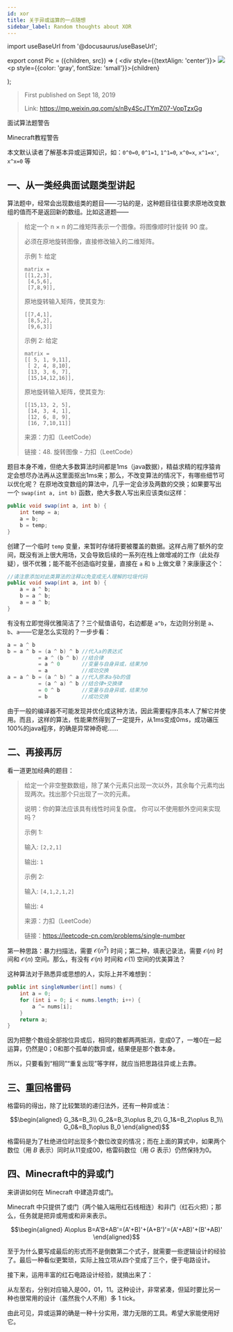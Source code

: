```yaml
---
id: xor
title: 关于异或运算的一点随想
sidebar_label: Random thoughts about XOR
---
```


import useBaseUrl from '@docusaurus/useBaseUrl';

export const Pic = ({children, src}) => (
    <div style={{textAlign: 'center'}}>
        <img src={src} />
        <p style={{color: 'gray', fontSize: 'small'}}>{children}</p>
    </div>);

> First published on Sept 18, 2019
>
> Link: https://mp.weixin.qq.com/s/nBy4ScJTYmZ07-VopTzxGg

<p style={{color: 'orange'}}>面试算法题警告</p>
<p style={{color: 'orange'}}>Minecraft教程警告</p>
<p style={{color: 'orange'}}>本文默认读者了解基本异或运算知识，如：<code>0^0=0</code>, <code>0^1=1</code>, <code>1^1=0</code>, <code>x^0=x</code>, <code>x^1=x'</code>, <code>x^x=0</code> 等</p>

## 一、从一类经典面试题类型讲起

算法题中，经常会出现数组类的题目——刁钻的是，这种题目往往要求原地改变数组的值而不是返回新的数组。比如这道题——

> 给定一个 n × n 的二维矩阵表示一个图像。将图像顺时针旋转 90 度。
>
> 必须在原地旋转图像，直接修改输入的二维矩阵。
>
> 示例 1: 给定
>
> ```text
> matrix =
> [[1,2,3],
>  [4,5,6],
>  [7,8,9]],
> ```
>
> 原地旋转输入矩阵，使其变为:
>
> ```text
> [[7,4,1],
>  [8,5,2],
>  [9,6,3]]
> ```
>
> 示例 2: 给定
>
> ```text
> matrix =
> [[ 5, 1, 9,11],
>  [ 2, 4, 8,10],
>  [13, 3, 6, 7],
>  [15,14,12,16]],
> ```
>
> 原地旋转输入矩阵，使其变为:
>
> ```text
> [[15,13, 2, 5],
>  [14, 3, 4, 1],
>  [12, 6, 8, 9],
>  [16, 7,10,11]]
> ```
>
> 来源：力扣（LeetCode）
>
> 链接：48. 旋转图像 - 力扣（LeetCode）

题目本身不难，但绝大多数算法时间都是1ms（java数据），精益求精的程序猿肯定会想尽办法再从这里面抠出1ms来；那么，不改变算法的情况下，有哪些细节可以优化呢？
在原地改变数组的算法中，几乎一定会涉及两数的交换；如果要写出一个 `swap(int a, int b)` 函数，绝大多数人写出来应该类似这样：

```java
public void swap(int a, int b) {
    int temp = a;
    a = b;
    b = temp;
}
```

创建了一个临时 `temp` 变量，来暂时存储将要被覆盖的数据。这样占用了额外的空间，既没有派上很大用场，又会导致后续的一系列在栈上做增减的工作（此处存疑），很不优雅；能不能不创造临时变量，直接在 `a` 和 `b` 上做文章？来康康这个：

```java
//请注意添加对此类算法的注释以免变成无人理解的垃圾代码
public void swap(int a, int b) {
    a = a ^ b;
    b = a ^ b;
    a = a ^ b;
}
```

有没有立即觉得优雅简洁了？三个赋值语句，右边都是 `a^b`，左边则分别是 `a`、`b`、`a`——它是怎么实现的？一步步看：

```java
a = a ^ b
b = a ^ b = (a ^ b) ^ b //代入a的表达式
          = a ^ (b ^ b) //结合律
          = a ^ 0       //变量与自身异或，结果为0
          = a           //成功交换
a = a ^ b = (a ^ b) ^ a //代入原本a与b的值
          = (a ^ a) ^ b //结合律+交换律
          = 0 ^ b       //变量与自身异或，结果为0
          = b           //成功交换
```

由于一般的编译器不可能发现并优化成这种方法，因此需要程序员本人了解它并使用。而且，这样的算法，性能果然得到了一定提升，从1ms变成0ms，成功碾压100%的java程序，的确是异常神奇呢……

## 二、再接再厉

看一道更加经典的题目：

> 给定一个非空整数数组，除了某个元素只出现一次以外，其余每个元素均出现两次。找出那个只出现了一次的元素。
>
> 说明：你的算法应该具有线性时间复杂度。 你可以不使用额外空间来实现吗？
>
> 示例 1:
>
> 输入: `[2,2,1]`
>
> 输出: `1`
>
> 示例 2:
>
> 输入: `[4,1,2,1,2]`
>
> 输出: `4`
>
> 来源：力扣（LeetCode）
>
> 链接：https://leetcode-cn.com/problems/single-number

第一种思路：暴力扫描法，需要 $\mathcal{O}(n^2)$ 时间；第二种，填表记录法，需要 $\mathcal{O}(n)$ 时间和 $\mathcal{O}(n)$ 空间。那么，有没有 $\mathcal{O}(n)$ 时间和 $\mathcal{O}(1)$ 空间的优美算法？

这种算法对于熟悉异或思想的人，实际上并不难想到：

```java
public int singleNumber(int[] nums) {
    int a = 0;
    for (int i = 0; i < nums.length; i++) {
        a ^= nums[i];
    }
    return a;
}
```

因为把整个数组全部按位异或后，相同的数都两两抵消，变成0了，一堆0在一起运算，仍然是0；0和那个孤单的数异或，结果便是那个数本身。

所以，只要看到“相同”“重复出现”等字样，就应当把思路往异或上去靠。

## 三、重回格雷码

格雷码的得出，除了比较繁琐的递归法外，还有一种异或法：

$$\begin{aligned}
G_3&=B_3\\
G_2&=B_3\oplus B_2\\
G_1&=B_2\oplus B_1\\
G_0&=B_1\oplus B_0
\end{aligned}$$

格雷码是为了杜绝进位时出现多个数位改变的情况；而在上面的算式中，如果两个数位（用 $B$ 表示）同时从11变成00，格雷码数位（用 $G$ 表示）仍然保持为0。

## 四、Minecraft中的异或门

来讲讲如何在 Minecraft 中建造异或门。

Minecraft 中只提供了或门（两个输入端用红石线相连）和非门（红石火把）；那么，任务就是把异或用或和非来表示。

$$\begin{aligned}
A\oplus B=A'B+AB'=(A'+B)'+(A+B')'=(A'+AB)'+(B'+AB)'
\end{aligned}$$

至于为什么要写成最后的形式而不是倒数第二个式子，就需要一些逻辑设计的经验了。最后一种看似更繁琐，实际上独立项从四个变成了三个，便于电路设计。

接下来，运用丰富的红石电路设计经验，就搞出来了：

<Pic src="https://mmbiz.qpic.cn/mmbiz_jpg/JGibibkelET6ickicicmsMd0DBoeWH4UjqXpE9cQke2iaoOHl6G11EPeDNCFFKe8JBicQTLShTYQeseTjib8YgymQHMI8g/640?wx_fmt=jpeg"></Pic>

从左至右，分别对应输入是00，01，11。这种设计，非常紧凑，但延时要比另一种也很常用的设计（虽然我个人不用）多 1 tick。

由此可见，异或运算的确是一种十分实用，潜力无限的工具。希望大家能使用好它。
